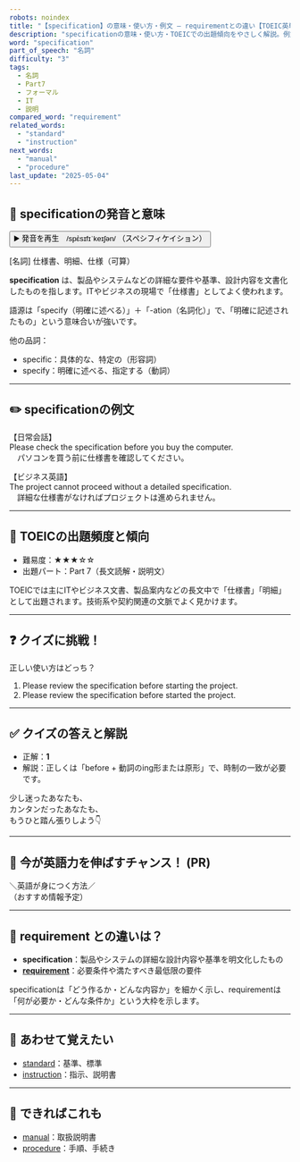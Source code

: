 ```yaml
---
robots: noindex
title: "【specification】の意味・使い方・例文 ― requirementとの違い【TOEIC英単語】"
description: "specificationの意味・使い方・TOEICでの出題傾向をやさしく解説。例文・クイズ付きでrequirementとの違いもわかりやすく学べます。"
word: "specification"
part_of_speech: "名詞"
difficulty: "3"
tags:
  - 名詞
  - Part7
  - フォーマル
  - IT
  - 説明
compared_word: "requirement"
related_words:
  - "standard"
  - "instruction"
next_words:
  - "manual"
  - "procedure"
last_update: "2025-05-04"
---
```


## 🔰 specificationの発音と意味

<button class="play-audio" onclick="playTTS('specification')">
  <span class="play-audio-main">
    ▶️ 発音を再生　/spɛ̀sɪfɪˈkeɪʃən/
  </span>
  <span class="play-audio-sub">
    （スペシフィケイション）
  </span>
</button>

[名詞] 仕様書、明細、仕様（可算）

**specification** は、製品やシステムなどの詳細な要件や基準、設計内容を文書化したものを指します。ITやビジネスの現場で「仕様書」としてよく使われます。

語源は「specify（明確に述べる）」＋「-ation（名詞化）」で、「明確に記述されたもの」という意味合いが強いです。

他の品詞：  
- specific：具体的な、特定の（形容詞）
- specify：明確に述べる、指定する（動詞）

---

## ✏️ specificationの例文

【日常会話】  
Please check the specification before you buy the computer.  
　パソコンを買う前に仕様書を確認してください。

【ビジネス英語】  
The project cannot proceed without a detailed specification.  
　詳細な仕様書がなければプロジェクトは進められません。

---

## 🎯 TOEICの出題頻度と傾向

- 難易度：★★★☆☆
- 出題パート：Part 7（長文読解・説明文）

TOEICでは主にITやビジネス文書、製品案内などの長文中で「仕様書」「明細」として出題されます。技術系や契約関連の文脈でよく見かけます。

---

## ❓ クイズに挑戦！

正しい使い方はどっち？

1. Please review the specification before starting the project.  
2. Please review the specification before started the project.

---

## ✅ クイズの答えと解説

- 正解：**1**
- 解説：正しくは「before + 動詞のing形または原形」で、時制の一致が必要です。

少し迷ったあなたも、  
カンタンだったあなたも、  
もうひと踏ん張りしよう👇️

---

## 🚀 今が英語力を伸ばすチャンス！ (PR)

<div class="info-center">
＼英語が身につく方法／<br>  
（おすすめ情報予定）
</div>

---

## 🤔  requirement との違いは？

- **specification**：製品やシステムの詳細な設計内容や基準を明文化したもの
- **[requirement](/requirement)**：必要条件や満たすべき最低限の要件

specificationは「どう作るか・どんな内容か」を細かく示し、requirementは「何が必要か・どんな条件か」という大枠を示します。

---

## 🧩 あわせて覚えたい

- [standard](/standard)：基準、標準
- [instruction](/instruction)：指示、説明書

---

## 📖 できればこれも

- [manual](/manual)：取扱説明書
- [procedure](/procedure)：手順、手続き

<!-- cvid: aid04_bid00 -->
